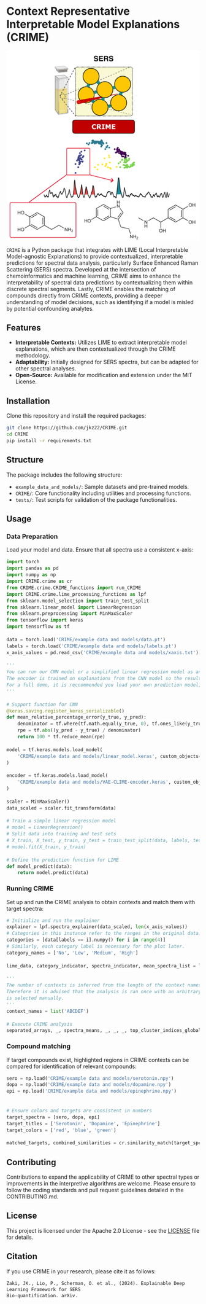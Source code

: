 
# Context Representative Interpretable Model Explanations (CRIME)
![Alt text](./assets/github_image.png)

`CRIME` is a Python package that integrates with LIME (Local Interpretable Model-agnostic Explanations) to provide contextualized, interpretable predictions for spectral data analysis, particularly Surface Enhanced Raman Scattering (SERS) spectra. Developed at the intersection of chemoinformatics and machine learning, CRIME aims to enhance the interpretability of spectral data predictions by contextualizing them within discrete spectral segments. Lastly, CRIME enables the matching of compounds directly from CRIME contexts, providing a deeper understanding of model decisions, such as identifying if a model is misled by potential confounding analytes.

## Features

- **Interpretable Contexts:** Utilizes LIME to extract interpretable model explanations, which are then contextualized through the CRIME methodology.
- **Adaptability:** Initially designed for SERS spectra, but can be adapted for other spectral analyses.
- **Open-Source:** Available for modification and extension under the MIT License.

## Installation

Clone this repository and install the required packages:

```bash
git clone https://github.com/jkz22/CRIME.git
cd CRIME
pip install -r requirements.txt
```

## Structure

The package includes the following structure:
- `example_data_and_models/`: Sample datasets and pre-trained models.
- `CRIME/`: Core functionality including utilities and processing functions.
- `tests/`: Test scripts for validation of the package functionalities.

## Usage

### Data Preparation

Load your model and data. Ensure that all spectra use a consistent x-axis:

```python
import torch
import pandas as pd
import numpy as np
import CRIME.crime as cr
from CRIME.crime.CRIME_functions import run_CRIME
import CRIME.crime.lime_processing_functions as lpf
from sklearn.model_selection import train_test_split
from sklearn.linear_model import LinearRegression
from sklearn.preprocessing import MinMaxScaler
from tensorflow import keras
import tensorflow as tf

data = torch.load('CRIME/example data and models/data.pt')
labels = torch.load('CRIME/example data and models/labels.pt')
x_axis_values = pd.read_csv('CRIME/example data and models/xaxis.txt')[94:] # X-axis is cut to match the data.

'''
You can run our CNN model or a simplified linear regression model as an example.
The encoder is trained on explanations from the CNN model so the results may differ significantly.
For a full demo, it is reccommended you load your own prediction model, and train your own encoder using your own data.
'''

# Support function for CNN
@keras.saving.register_keras_serializable()
def mean_relative_percentage_error(y_true, y_pred):
    denominator = tf.where(tf.math.equal(y_true, 0), tf.ones_like(y_true), y_true)
    rpe = tf.abs((y_pred - y_true) / denominator)
    return 100 * tf.reduce_mean(rpe)

model = tf.keras.models.load_model(
    'CRIME/example data and models/linear_model.keras', custom_objects=None, compile=True, safe_mode=True
)

encoder = tf.keras.models.load_model(
    'CRIME/example data and models/VAE-CLIME-encoder.keras', custom_objects=None, compile=True, safe_mode=True
)

scaler = MinMaxScaler()
data_scaled = scaler.fit_transform(data)

# Train a simple linear regression model
# model = LinearRegression()
# Split data into training and test sets
# X_train, X_test, y_train, y_test = train_test_split(data, labels, test_size=0.2, random_state=42)
# model.fit(X_train, y_train)

# Define the prediction function for LIME
def model_predict(data):
    return model.predict(data)
```

### Running CRIME

Set up and run the CRIME analysis to obtain contexts and match them with target spectra:

```python
# Initialize and run the explainer
explainer = lpf.spectra_explainer(data_scaled, len(x_axis_values))
# Categories in this instance refer to the ranges in the original data. These are primarily for the clustering plot.
categories = [data[labels == i].numpy() for i in range(4)]
# Similarly, each category label is necessary for the plot later.
category_names = ['No', 'Low', 'Medium', 'High']

lime_data, category_indicator, spectra_indicator, mean_spectra_list = lpf.calculate_lime(model, model_predict, categories, explainer, x_axis_values)

'''
The number of contexts is inferred from the length of the context names variable.
Therefore it is advised that the analysis is ran once with an arbitrary amount after which the number of contexts
is selected manually.
'''
context_names = list('ABCDEF')

# Execute CRIME analysis
separated_arrays, _, spectra_means, _, _, _, top_cluster_indices_global = run_CRIME(lime_data=lime_data, encoder=encoder, cat_names=category_names, context_names=context_names, mean_spectra_list = mean_spectra_list, category_indicator = category_indicator, plot_clusters=False)
```

### Compound matching

If target compounds exist, highlighted regions in CRIME contexts can be compared for identification of relevant compounds:

```python
sero = np.load('CRIME/example data and models/serotonin.npy')
dopa = np.load('CRIME/example data and models/dopamine.npy')
epi = np.load('CRIME/example data and models/epinephrine.npy')


# Ensure colors and targets are consistent in numbers
target_spectra = [sero, dopa, epi]
target_titles = ['Serotonin', 'Dopamine', 'Epinephrine']
target_colors = ['red', 'blue', 'green']

matched_targets, combined_similarities = cr.similarity_match(target_spectra, target_titles, target_colors, separated_arrays, top_cluster_indices_global, spectra_means)

```

## Contributing

Contributions to expand the applicability of CRIME to other spectral types or improvements in the interpretive algorithms are welcome. Please ensure to follow the coding standards and pull request guidelines detailed in the CONTRIBUTING.md.

## License

This project is licensed under the Apache 2.0 License - see the [LICENSE](LICENSE) file for details.

## Citation

If you use CRIME in your research, please cite it as follows:

```
Zaki, JK., Lio, P., Scherman, O. et al., (2024). Explainable Deep Learning Framework for SERS
Bio-quantification. arXiv.
```
